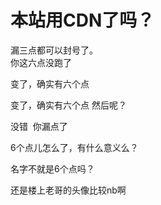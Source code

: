 # 本站用CDN了吗？


漏三点都可以封号了。<br />
你这六点没跑了<img id="aimg_CQP15" onclick="zoom(this, this.src, 0, 0, 0)" class="zoom" src="https://cdn.jsdelivr.net/gh/hishis/forum-master/public/images/patch.gif" onmouseover="img_onmouseoverfunc(this)" onload="thumbImg(this)" border="0" alt="" />

变了，确实有六个点

变了，确实有六个点 然后呢？

没错&nbsp;&nbsp;你漏点了

6个点儿怎么了，有什么意义么？

名字不就是6个点吗？

还是楼上老哥的头像比较nb啊
